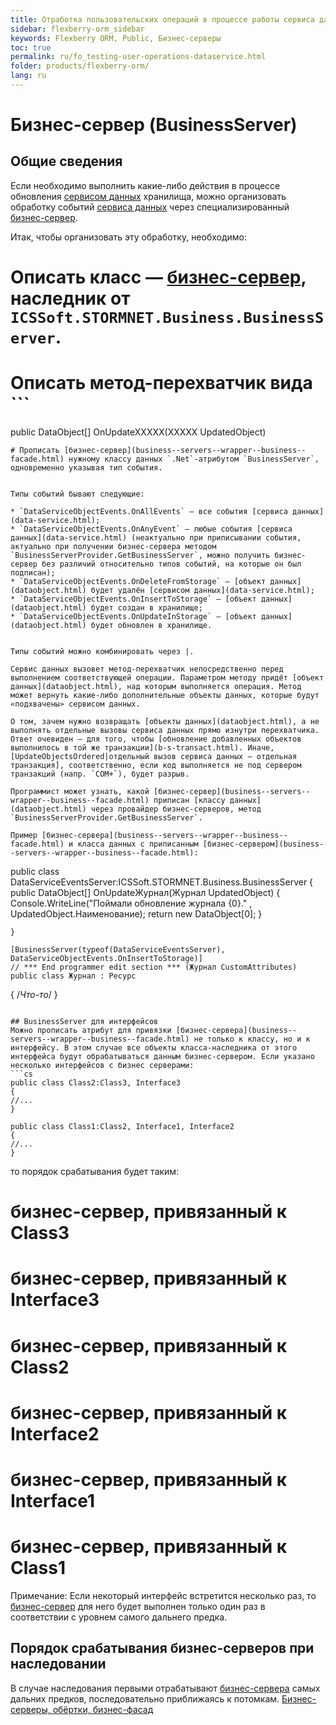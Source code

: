 ```yaml
---
title: Отработка пользовательских операций в процессе работы сервиса данных (интеграция с бизнес-сервером)
sidebar: flexberry-orm_sidebar
keywords: Flexberry ORM, Public, Бизнес-серверы
toc: true
permalink: ru/fo_testing-user-operations-dataservice.html
folder: products/flexberry-orm/
lang: ru
---
```

# Бизнес-сервер (BusinessServer)
## Общие сведения
Если необходимо выполнить какие-либо действия в процессе обновления [сервисом данных](data-service.html) хранилища, можно организовать обработку событий [сервиса данных](data-service.html) через специализированный [бизнес-сервер](business--servers--wrapper--business--facade.html).

Итак, чтобы организовать эту обработку, необходимо: 

# Описать класс — [бизнес-сервер](business--servers--wrapper--business--facade.html), наследник от `ICSSoft.STORMNET.Business.BusinessServer`.
# Описать метод-перехватчик вида ```
public DataObject[] OnUpdateXXXXX(XXXXX UpdatedObject)
```, где XXXXX — имя класса данных, чьи экземпляры обновляет [сервис данных](data-service.html). Имплементировать этот метод (выполнить необходимые Вам действия при обновлении).
# Прописать [бизнес-сервер](business--servers--wrapper--business--facade.html) нужному классу данных `.Net`-атрибутом `BusinessServer`, одновременно указывая тип события.


Типы событий бывают следующие: 

* `DataServiceObjectEvents.OnAllEvents` — все события [сервиса данных](data-service.html);
* `DataServiceObjectEvents.OnAnyEvent` — любые события [сервиса данных](data-service.html) (неактуально при приписывании события, актуально при получении бизнес-сервера методом `BusinessServerProvider.GetBusinessServer`, можно получить бизнес-сервер без различий относительно типов событий, на которые он был подписан);
* `DataServiceObjectEvents.OnDeleteFromStorage` — [объект данных](dataobject.html) будет удалён [сервисом данных](data-service.html);
* `DataServiceObjectEvents.OnInsertToStorage` — [объект данных](dataobject.html) будет создан в хранилище;
* `DataServiceObjectEvents.OnUpdateInStorage` — [объект данных](dataobject.html) будет обновлен в хранилище.


Типы событий можно комбинировать через |.

Сервис данных вызовет метод-перехватчик непосредственно перед выполнением соответствующей операции. Параметром методу придёт [объект данных](dataobject.html), над которым выполняется операция. Метод может вернуть какие-либо дополнительные объекты данных, которые будут «подхвачены» сервисом данных.

О том, зачем нужно возвращать [объекты данных](dataobject.html), а не выполнять отдельные вызовы сервиса данных прямо изнутри перехватчика. Ответ очевиден — для того, чтобы [обновление добавленных объектов выполнилось в той же транзакции](b-s-transact.html). Иначе, [UpdateObjectsOrdered|отдельный вызов сервиса данных — отдельная транзакция], соответственно, если код выполняется не под сервером транзакций (напр. `COM+`), будет разрыв.

Программист может узнать, какой [бизнес-сервер](business--servers--wrapper--business--facade.html) приписан [классу данных](dataobject.html) через провайдер бизнес-серверов, метод `BusinessServerProvider.GetBusinessServer`.

Пример [бизнес-сервера](business--servers--wrapper--business--facade.html) и класса данных с приписанным [бизнес-сервером](business--servers--wrapper--business--facade.html): 
```
public class DataServiceEventsServer:ICSSoft.STORMNET.Business.BusinessServer
	{
		public DataObject[] OnUpdateЖурнал(Журнал UpdatedObject)
		{
			Console.WriteLine("Поймали обновление журнала {0}." , UpdatedObject.Наименование);
			return new DataObject[0];
		}

	}

	[BusinessServer(typeof(DataServiceEventsServer), DataServiceObjectEvents.OnInsertToStorage)]
    // *** End programmer edit section *** (Журнал CustomAttributes)
    public class Журнал : Ресурс
{
		/*Что-то*/
}
```

## BusinessServer для интерфейсов
Можно прописать атрибут для привязки [бизнес-сервера](business--servers--wrapper--business--facade.html) не только к классу, но и к интерфейсу. В этом случае все объекты класса-наследника от этого интерфейса будут обрабатываться данным бизнес-сервером. Если указано несколько интерфейсов с бизнес серверами: 
```cs
public class Class2:Class3, Interface3
{
//...
}

public class Class1:Class2, Interface1, Interface2
{
//...
}
```

то порядок срабатывания будет таким: 

# бизнес-сервер, привязанный к Class3
# бизнес-сервер, привязанный к Interface3
# бизнес-сервер, привязанный к Class2
# бизнес-сервер, привязанный к Interface2
# бизнес-сервер, привязанный к Interface1
# бизнес-сервер, привязанный к Class1


Примечание: Если некоторый интерфейс встретится несколько раз, то [бизнес-сервер](business--servers--wrapper--business--facade.html) для него будет выполнен только один раз в соответствии с уровнем самого дальнего предка.


## Порядок срабатывания бизнес-серверов при наследовании
В случае наследования первыми отрабатывают [бизнес-сервера](business--servers--wrapper--business--facade.html) самых дальних предков, последовательно приближаясь к потомкам. [Бизнес-серверы, обёртки, бизнес-фасад](business--servers--wrapper--business--facade.html)


